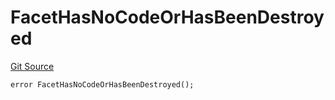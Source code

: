 # FacetHasNoCodeOrHasBeenDestroyed
[Git Source](https://github.com/thrackle-io/rules-engine/blob/8f688cb5e6148d0b374ef77b936d7812ad0892e1/src/client/token/handler/diamond/HandlerDiamond.sol)


```solidity
error FacetHasNoCodeOrHasBeenDestroyed();
```

